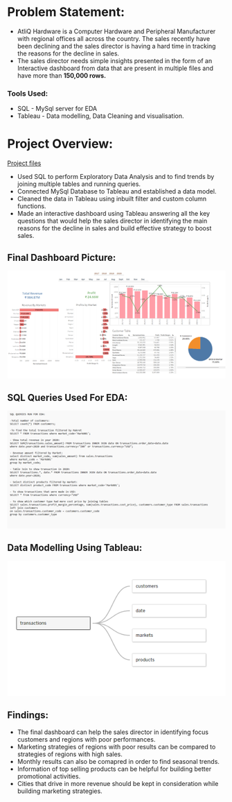 # Problem Statement:
* AtliQ Hardware is a Computer Hardware and Peripheral Manufacturer with regional offices all across the country. The sales recently have been declining and the sales director is having a hard time in tracking the reasons for the decline in sales.
* The sales director needs simple insights presented in the form of an Interactive dashboard from data that are present in multiple files and have more than **150,000 rows.**
### Tools Used: 
* SQL - MySql server for EDA
* Tableau - Data modelling, Data Cleaning and visualisation.
# Project Overview:
[Project files](https://github.com/apoorvjain1995/Atliq-Hardware-Sales-Analysis-Dashboard)
* Used SQL to perform Exploratory Data Analysis and to find trends by joining multiple tables and running queries.
* Connected MySql Database to Tableau and established a data model.
* Cleaned the data in Tableau using inbuilt filter and custom column functions.
* Made an interactive dashboard using Tableau answering all the key questions that would help the sales director in identifying the main reasons for the decline in sales and build effective strategy to boost sales.

## Final Dashboard Picture:
![](/Images/Dashboard.png)

## SQL Queries Used For EDA:
![](/Images/SQL.png)

## Data Modelling Using Tableau:
![](/Images/DataModel.png)

## Findings:
* The final dashboard can help the sales director in identifying focus customers and regions with poor performances.
* Marketing strategies of regions with poor results can be compared to strategies of regions with high sales.
* Monthly results can also be comapred in order to find seasonal trends.
* Information of top selling products can be helpful for building better promotional activities.
* Cities that drive in more revenue should be kept in consideration while building marketing strategies.
